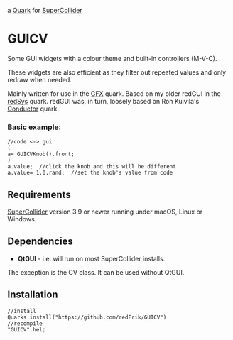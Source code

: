 a [Quark](https://supercollider-quarks.github.io/quarks/) for [SuperCollider](https://supercollider.github.io)

# GUICV

Some GUI widgets with a colour theme and built-in controllers (M-V-C).

These widgets are also efficient as they filter out repeated values and only redraw when needed.

Mainly written for use in the [GFX](https://github.com/redFrik/GFX) quark. Based on my older redGUI in the [redSys](https://github.com/redFrik/redSys) quark. redGUI was, in turn, loosely based on Ron Kuivila's [Conductor](https://github.com/supercollider-quarks/Conductor) quark.

### Basic example:

```supercollider
//code <-> gui
(
a= GUICVKnob().front;
)
a.value;  //click the knob and this will be different
a.value= 1.0.rand;  //set the knob's value from code
```

## Requirements

[SuperCollider](https://supercollider.github.io) version 3.9 or newer running under macOS, Linux or Windows.

## Dependencies

* **QtGUI** - i.e. will run on most SuperCollider installs.

The exception is the CV class. It can be used without QtGUI.

## Installation

```supercollider
//install
Quarks.install("https://github.com/redFrik/GUICV")
//recompile
"GUICV".help
```

